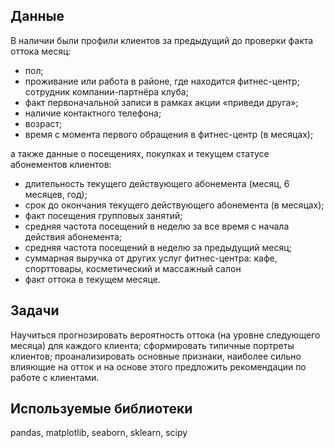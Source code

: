 ﻿## Данные

В наличии были профили клиентов за предыдущий до проверки факта оттока месяц:
* пол;
* проживание или работа в районе, где находится фитнес-центр;
сотрудник компании-партнёра клуба;
* факт первоначальной записи в рамках акции «приведи друга»;
* наличие контактного телефона;
* возраст;
* время с момента первого обращения в фитнес-центр (в месяцах);

а также данные о посещениях, покупках и текущем статусе абонементов клиентов:

* длительность текущего действующего абонемента (месяц, 6 месяцев, год);
* срок до окончания текущего действующего абонемента (в месяцах);
* факт посещения групповых занятий;
* средняя частота посещений в неделю за все время с начала действия абонемента;
* средняя частота посещений в неделю за предыдущий месяц;
* суммарная выручка от других услуг фитнес-центра: кафе, спорттовары, косметический и массажный салон
* факт оттока в текущем месяце.


## Задачи

Научиться прогнозировать вероятность оттока (на уровне следующего месяца) для каждого клиента; сформировать типичные портреты клиентов; проанализировать основные признаки, наиболее сильно влияющие на отток и на основе этого предложить рекомендации по работе с клиентами.


## Используемые библиотеки

pandas, matplotlib, seaborn, sklearn, scipy


